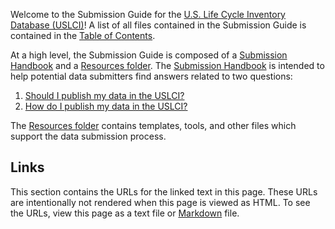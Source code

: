 Welcome to the Submission Guide for the [U.S. Life Cycle Inventory Database (USLCI)][uslci_landing]!  A list of all files contained in the Submission Guide is contained in the [Table of Contents](table-of-contents.md).

At a high level, the Submission Guide is composed of a [Submission Handbook](submission-handbook.md) and a [Resources folder][resources_folder].  The [Submission Handbook](submission-handbook.md) is intended to help potential data submitters find answers related to two questions:
  1. [Should I publish my data in the USLCI?](should-i-publish-in-the-uslci.md)
  2. [How do I publish my data in the USLCI?](how-to-publish-in-the-uslci.md)

The [Resources folder][resources_folder] contains templates, tools, and other files which support the data submission process.

## Links
This section contains the URLs for the linked text in this page. These URLs are intentionally not rendered when this page is viewed as HTML.  To see the URLs, view this page as a text file or [Markdown][markdown] file.  

[markdown]: https://daringfireball.net/projects/markdown/   
[uslci_landing]: http://www.nrel.gov/lci/  
[resources_folder]: https://github.com/zcoventry/Submission-Guide/tree/master/resources
